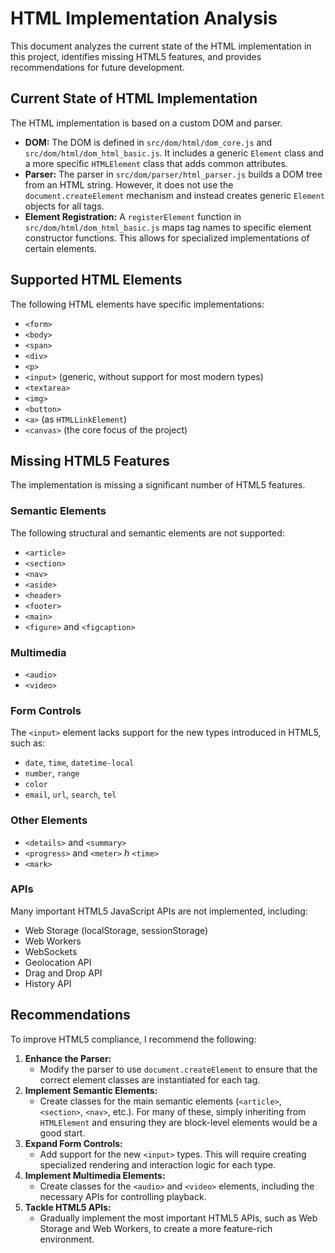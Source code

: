 # HTML Implementation Analysis

This document analyzes the current state of the HTML implementation in this project, identifies missing HTML5 features, and provides recommendations for future development.

## Current State of HTML Implementation

The HTML implementation is based on a custom DOM and parser.

*   **DOM:** The DOM is defined in `src/dom/html/dom_core.js` and `src/dom/html/dom_html_basic.js`. It includes a generic `Element` class and a more specific `HTMLElement` class that adds common attributes.
*   **Parser:** The parser in `src/dom/parser/html_parser.js` builds a DOM tree from an HTML string. However, it does not use the `document.createElement` mechanism and instead creates generic `Element` objects for all tags.
*   **Element Registration:** A `registerElement` function in `src/dom/html/dom_html_basic.js` maps tag names to specific element constructor functions. This allows for specialized implementations of certain elements.

## Supported HTML Elements

The following HTML elements have specific implementations:

*   `<form>`
*   `<body>`
*   `<span>`
*   `<div>`
*   `<p>`
*   `<input>` (generic, without support for most modern types)
*   `<textarea>`
*   `<img>`
*   `<button>`
*   `<a>` (as `HTMLLinkElement`)
*   `<canvas>` (the core focus of the project)

## Missing HTML5 Features

The implementation is missing a significant number of HTML5 features.

### Semantic Elements
The following structural and semantic elements are not supported:
*   `<article>`
*   `<section>`
*   `<nav>`
*   `<aside>`
*   `<header>`
*   `<footer>`
*   `<main>`
*   `<figure>` and `<figcaption>`

### Multimedia
*   `<audio>`
*   `<video>`

### Form Controls
The `<input>` element lacks support for the new types introduced in HTML5, such as:
*   `date`, `time`, `datetime-local`
*   `number`, `range`
*   `color`
*   `email`, `url`, `search`, `tel`

### Other Elements
*   `<details>` and `<summary>`
*   `<progress>` and `<meter>`
*h*   `<time>`
*   `<mark>`

### APIs
Many important HTML5 JavaScript APIs are not implemented, including:
*   Web Storage (localStorage, sessionStorage)
*   Web Workers
*   WebSockets
*   Geolocation API
*   Drag and Drop API
*   History API

## Recommendations

To improve HTML5 compliance, I recommend the following:

1.  **Enhance the Parser:**
    *   Modify the parser to use `document.createElement` to ensure that the correct element classes are instantiated for each tag.
2.  **Implement Semantic Elements:**
    *   Create classes for the main semantic elements (`<article>`, `<section>`, `<nav>`, etc.). For many of these, simply inheriting from `HTMLElement` and ensuring they are block-level elements would be a good start.
3.  **Expand Form Controls:**
    *   Add support for the new `<input>` types. This will require creating specialized rendering and interaction logic for each type.
4.  **Implement Multimedia Elements:**
    *   Create classes for the `<audio>` and `<video>` elements, including the necessary APIs for controlling playback.
5.  **Tackle HTML5 APIs:**
    *   Gradually implement the most important HTML5 APIs, such as Web Storage and Web Workers, to create a more feature-rich environment.
